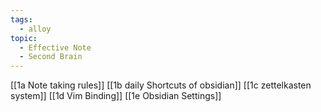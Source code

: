 ```yaml
---
tags:
  - alloy
topic:
  - Effective Note
  - Second Brain
---
```


[[1a Note taking rules]]
[[1b daily Shortcuts of obsidian]]
[[1c zettelkasten system]]
[[1d Vim Binding]]
[[1e Obsidian Settings]]